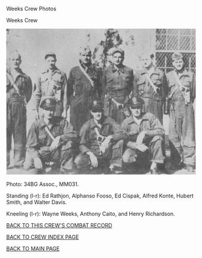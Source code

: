 
Weeks Crew Photos






 




Weeks Crew  
  

![](Weeks.jpg)  

Photo: 34BG Assoc., MM031.  

Standing (l-r): Ed Rathjon, Alphanso Fooso, Ed Cispak, Alfred Konte, Hubert Smith, and Walter Davis.  

Kneeling (l-r): Wayne Weeks, Anthony Caito, and Henry Richardson.
  
  

[BACK TO THIS CREW'S COMBAT RECORD](crews/Weeks.md)  

[BACK TO CREW INDEX PAGE](000crews.md)  

[BACK TO MAIN PAGE](index.html)


